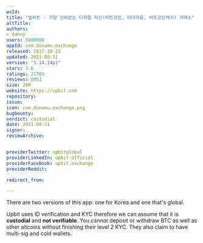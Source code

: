 ```yaml
---
wsId: 
title: "업비트 - 가장 신뢰받는 디지털 자산(비트코인, 이더리움, 비트코인캐시) 거래소"
altTitle: 
authors:
- danny
users: 5000000
appId: com.dunamu.exchange
released: 2017-10-23
updated: 2021-08-31
version: "1.14.14p1"
stars: 3.6
ratings: 21783
reviews: 8953
size: 26M
website: https://upbit.com
repository: 
issue: 
icon: com.dunamu.exchange.png
bugbounty: 
verdict: custodial
date: 2021-08-21
signer: 
reviewArchive:


providerTwitter: upbitglobal
providerLinkedIn: upbit-official
providerFacebook: upbit.exchange
providerReddit: 

redirect_from:

---
```



There are two versions of this app: one for Korea and one that's global. 

Upbit uses ID verification and KYC therefore we can assume that it is **custodial** and **not verifiable**. You cannot deposit or withdraw BTC as well as other altcoins without finishing their level 2 KYC. They also claim to have multi-sig and cold wallets.

